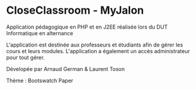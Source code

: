 # CloseClassroom - MyJalon
Application pédagogique en PHP et en J2EE réalisée lors du DUT Informatique en alternance

L'application est destinée aux professeurs et étudiants afin de gérer les cours et leurs modules. L'application a également un accès administrateur pour tout gérer.

Dévelopée par Arnaud German & Laurent Toson

Thème : Bootswatch Paper
